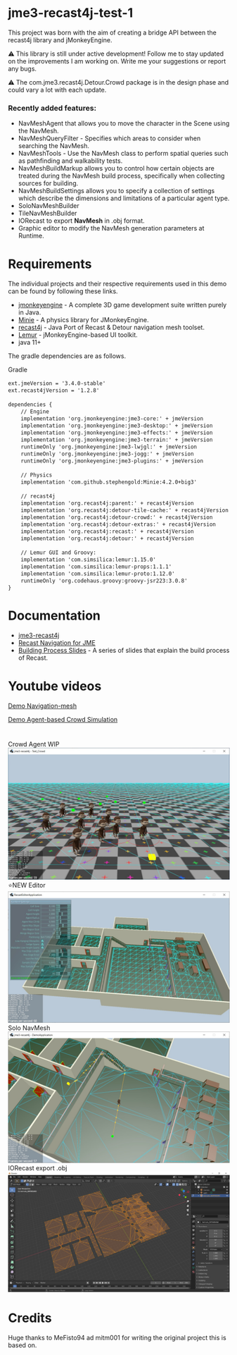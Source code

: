 # jme3-recast4j-test-1
This project was born with the aim of creating a bridge API between the recast4j library and jMonkeyEngine.
 
⚠️ This library is still under active development! 
Follow me to stay updated on the improvements I am working on.
Write me your suggestions or report any bugs.

⚠️ The com.jme3.recast4j.Detour.Crowd package is in the design phase and could vary a lot with each update.

### Recently added features:
- NavMeshAgent that allows you to move the character in the Scene using the NavMesh.
- NavMeshQueryFilter - Specifies which areas to consider when searching the NavMesh.
- NavMeshTools - Use the NavMesh class to perform spatial queries such as pathfinding and walkability tests.
- NavMeshBuildMarkup allows you to control how certain objects are treated during the NavMesh build process, specifically when collecting sources for building.
- NavMeshBuildSettings allows you to specify a collection of settings which describe the dimensions and limitations of a particular agent type.
- SoloNavMeshBuilder
- TileNavMeshBuilder
- IORecast to export **NavMesh** in .obj format.
- Graphic editor to modify the NavMesh generation parameters at Runtime.

# Requirements
The individual projects and their respective requirements used in this demo can be found by following these links.

- [jmonkeyengine](https://github.com/jMonkeyEngine/jmonkeyengine) - A complete 3D game development suite written purely in Java.
- [Minie](https://github.com/stephengold/Minie) - A physics library for JMonkeyEngine.
- [recast4j](https://github.com/ppiastucki/recast4j) - Java Port of Recast & Detour navigation mesh toolset.
- [Lemur](https://github.com/jMonkeyEngine-Contributions/Lemur) - jMonkeyEngine-based UI toolkit.
- java 11+

The gradle dependencies are as follows.

Gradle
```
ext.jmeVersion = '3.4.0-stable'
ext.recast4jVersion = '1.2.8'

dependencies {
    // Engine
    implementation 'org.jmonkeyengine:jme3-core:' + jmeVersion
    implementation 'org.jmonkeyengine:jme3-desktop:' + jmeVersion
    implementation 'org.jmonkeyengine:jme3-effects:' + jmeVersion
    implementation 'org.jmonkeyengine:jme3-terrain:' + jmeVersion
    runtimeOnly 'org.jmonkeyengine:jme3-lwjgl:' + jmeVersion
    runtimeOnly 'org.jmonkeyengine:jme3-jogg:' + jmeVersion
    runtimeOnly 'org.jmonkeyengine:jme3-plugins:' + jmeVersion
    
    // Physics
    implementation 'com.github.stephengold:Minie:4.2.0+big3'
    
    // recast4j
    implementation 'org.recast4j:parent:' + recast4jVersion
    implementation 'org.recast4j:detour-tile-cache:' + recast4jVersion
    implementation 'org.recast4j:detour-crowd:' + recast4jVersion
    implementation 'org.recast4j:detour-extras:' + recast4jVersion
    implementation 'org.recast4j:recast:' + recast4jVersion
    implementation 'org.recast4j:detour:' + recast4jVersion
        
    // Lemur GUI and Groovy:
    implementation 'com.simsilica:lemur:1.15.0'
    implementation 'com.simsilica:lemur-props:1.1.1'
    implementation 'com.simsilica:lemur-proto:1.12.0'
    runtimeOnly 'org.codehaus.groovy:groovy-jsr223:3.0.8'
}
```

# Documentation
- [jme3-recast4j](https://github.com/MeFisto94/jme3-recast4j-demo/wiki)
- [Recast Navigation for JME](https://wiki.jmonkeyengine.org/docs/3.4/contributions/ai/recast.html)
- [Building Process Slides](https://github.com/capdevon/jme3-recast4j-test-1/blob/main/docs/MikkoMononen_RecastSlides.pdf) - A series of slides that explain the build process of Recast.

# Youtube videos
[Demo Navigation-mesh](https://www.youtube.com/watch?v=XVWxy30IH7Q)

[Demo Agent-based Crowd Simulation](https://www.youtube.com/watch?v=0yvne6mQVy4)

# 
Crowd Agent WIP
![Screenshot](images/crowd-agent-sim.jpg)
⭐NEW Editor
![Screenshot](images/editor-2.jpg)
Solo NavMesh
![Screenshot](images/buildSoloModified-2.jpg)
IORecast export .obj
![Screenshot](images/navmesh-obj-export.jpg)

# Credits
Huge thanks to MeFisto94 ad mitm001 for writing the original project this is based on.
